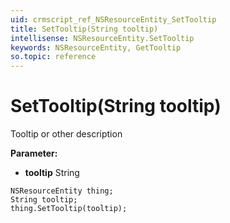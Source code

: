 ```yaml
---
uid: crmscript_ref_NSResourceEntity_SetTooltip
title: SetTooltip(String tooltip)
intellisense: NSResourceEntity.SetTooltip
keywords: NSResourceEntity, GetTooltip
so.topic: reference
---
```


# SetTooltip(String tooltip)

Tooltip or other description

**Parameter:** 
* **tooltip** String

```crmscript
NSResourceEntity thing;
String tooltip;
thing.SetTooltip(tooltip);
```

